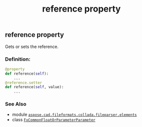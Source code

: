 ﻿---
title: reference property
second_title: Aspose.CAD for Python via .NET API References
description: 
type: docs
weight: 30
url: /python-net/aspose.cad.fileformats.collada.fileparser.elements/fxcommonfloatorparameterparameter/reference/
is_root: false
---

## reference property


Gets or sets the reference.
### Definition:
```python
@property
def reference(self):
    ...
@reference.setter
def reference(self, value):
    ...
```

### See Also
* module [`aspose.cad.fileformats.collada.fileparser.elements`](../../)
* class [`FxCommonFloatOrParameterParameter`](/cad/python-net/aspose.cad.fileformats.collada.fileparser.elements/fxcommonfloatorparameterparameter)
